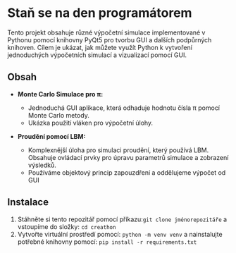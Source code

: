 # Staň se na den programátorem


Tento projekt obsahuje různé výpočetní simulace implementované v Pythonu pomocí knihovny PyQt5 pro tvorbu GUI a dalších podpůrných knihoven. 
Cílem je ukázat, jak můžete využít Python k vytvoření jednoduchých výpočetních simulací a vizualizací pomocí GUI.

## Obsah

- **Monte Carlo Simulace pro π:** 
  - Jednoduchá GUI aplikace, která odhaduje hodnotu čísla π pomocí Monte Carlo metody.
  - Ukázka použití vláken pro výpočetní úlohy.
  
- **Proudění pomocí LBM:**
  - Komplexnější úloha pro simulaci proudění, který používá LBM. Obsahuje ovládací prvky pro úpravu parametrů simulace a zobrazení výsledků.
  - Používáme objektový princip zapouzdření a oddělujeme výpočet od GUI

## Instalace
1. Stáhněte si tento repozitář pomocí příkazu:`git clone jménorepozitáře`
a vstoupíme do složky: `cd creathon`
2. Vytvořte virtuální prostředí pomocí: `python -m venv venv`
a nainstalujte potřebné knihovny pomocí: `pip install -r requirements.txt`

